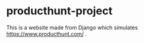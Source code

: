 # producthunt-project

This is a website made from Django which simulates https://www.producthunt.com/ .
